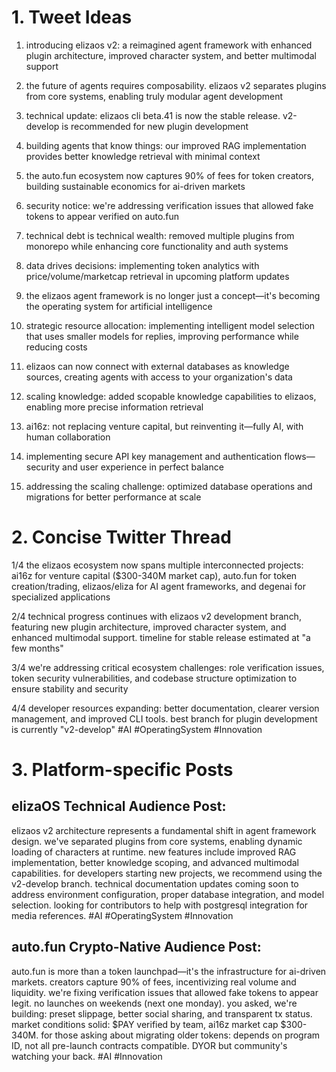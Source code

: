 # 1. Tweet Ideas

1. introducing elizaos v2: a reimagined agent framework with enhanced plugin architecture, improved character system, and better multimodal support

2. the future of agents requires composability. elizaos v2 separates plugins from core systems, enabling truly modular agent development

3. technical update: elizaos cli beta.41 is now the stable release. v2-develop is recommended for new plugin development

4. building agents that know things: our improved RAG implementation provides better knowledge retrieval with minimal context

5. the auto.fun ecosystem now captures 90% of fees for token creators, building sustainable economics for ai-driven markets

6. security notice: we're addressing verification issues that allowed fake tokens to appear verified on auto.fun

7. technical debt is technical wealth: removed multiple plugins from monorepo while enhancing core functionality and auth systems

8. data drives decisions: implementing token analytics with price/volume/marketcap retrieval in upcoming platform updates

9. the elizaos agent framework is no longer just a concept—it's becoming the operating system for artificial intelligence

10. strategic resource allocation: implementing intelligent model selection that uses smaller models for replies, improving performance while reducing costs

11. elizaos can now connect with external databases as knowledge sources, creating agents with access to your organization's data

12. scaling knowledge: added scopable knowledge capabilities to elizaos, enabling more precise information retrieval

13. ai16z: not replacing venture capital, but reinventing it—fully AI, with human collaboration

14. implementing secure API key management and authentication flows—security and user experience in perfect balance

15. addressing the scaling challenge: optimized database operations and migrations for better performance at scale

# 2. Concise Twitter Thread

1/4 the elizaos ecosystem now spans multiple interconnected projects: ai16z for venture capital ($300-340M market cap), auto.fun for token creation/trading, elizaos/eliza for AI agent frameworks, and degenai for specialized applications

2/4 technical progress continues with elizaos v2 development branch, featuring new plugin architecture, improved character system, and enhanced multimodal support. timeline for stable release estimated at "a few months"

3/4 we're addressing critical ecosystem challenges: role verification issues, token security vulnerabilities, and codebase structure optimization to ensure stability and security

4/4 developer resources expanding: better documentation, clearer version management, and improved CLI tools. best branch for plugin development is currently "v2-develop" #AI #OperatingSystem #Innovation

# 3. Platform-specific Posts

## elizaOS Technical Audience Post:
elizaos v2 architecture represents a fundamental shift in agent framework design. we've separated plugins from core systems, enabling dynamic loading of characters at runtime. new features include improved RAG implementation, better knowledge scoping, and advanced multimodal capabilities. for developers starting new projects, we recommend using the v2-develop branch. technical documentation updates coming soon to address environment configuration, proper database integration, and model selection. looking for contributors to help with postgresql integration for media references. #AI #OperatingSystem #Innovation

## auto.fun Crypto-Native Audience Post:
auto.fun is more than a token launchpad—it's the infrastructure for ai-driven markets. creators capture 90% of fees, incentivizing real volume and liquidity. we're fixing verification issues that allowed fake tokens to appear legit. no launches on weekends (next one monday). you asked, we're building: preset slippage, better social sharing, and transparent tx status. market conditions solid: $PAY verified by team, ai16z market cap $300-340M. for those asking about migrating older tokens: depends on program ID, not all pre-launch contracts compatible. DYOR but community's watching your back. #AI #Innovation
